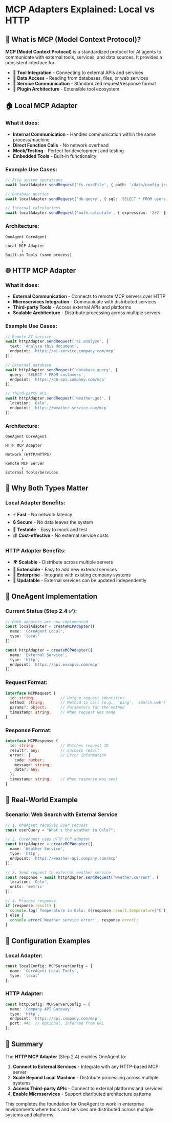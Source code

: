 # MCP Adapters Explained: Local vs HTTP

## 🤖 What is MCP (Model Context Protocol)?

**MCP (Model Context Protocol)** is a standardized protocol for AI agents to communicate with external tools, services, and data sources. It provides a consistent interface for:

- 🔧 **Tool Integration** - Connecting to external APIs and services
- 💾 **Data Access** - Reading from databases, files, or web services
- 🤝 **Service Communication** - Standardized request/response format
- 🔌 **Plugin Architecture** - Extensible tool ecosystem

## 🏠 Local MCP Adapter

### What it does:
- **Internal Communication** - Handles communication within the same process/machine
- **Direct Function Calls** - No network overhead
- **Mock/Testing** - Perfect for development and testing
- **Embedded Tools** - Built-in functionality

### Example Use Cases:
```typescript
// File system operations
await localAdapter.sendRequest('fs.readFile', { path: '/data/config.json' });

// Database queries
await localAdapter.sendRequest('db.query', { sql: 'SELECT * FROM users' });

// Internal calculations
await localAdapter.sendRequest('math.calculate', { expression: '2+2' });
```

### Architecture:
```
OneAgent CoreAgent
       ↓
Local MCP Adapter
       ↓
Built-in Tools (same process)
```

## 🌐 HTTP MCP Adapter

### What it does:
- **External Communication** - Connects to remote MCP servers over HTTP
- **Microservices Integration** - Communicate with distributed services
- **Third-party Tools** - Access external APIs and platforms
- **Scalable Architecture** - Distribute processing across multiple servers

### Example Use Cases:
```typescript
// Remote AI service
await httpAdapter.sendRequest('ai.analyze', { 
  text: 'Analyze this document',
  endpoint: 'https://ai-service.company.com/mcp' 
});

// External database
await httpAdapter.sendRequest('database.query', {
  query: 'SELECT * FROM customers',
  endpoint: 'https://db-api.company.com/mcp'
});

// Third-party API
await httpAdapter.sendRequest('weather.get', {
  location: 'Oslo',
  endpoint: 'https://weather-service.com/mcp'
});
```

### Architecture:
```
OneAgent CoreAgent
       ↓
HTTP MCP Adapter
       ↓
Network (HTTP/HTTPS)
       ↓
Remote MCP Server
       ↓
External Tools/Services
```

## 🔄 Why Both Types Matter

### Local Adapter Benefits:
- ⚡ **Fast** - No network latency
- 🔒 **Secure** - No data leaves the system
- 🧪 **Testable** - Easy to mock and test
- 💰 **Cost-effective** - No external service costs

### HTTP Adapter Benefits:
- 🌍 **Scalable** - Distribute across multiple servers
- 🔌 **Extensible** - Easy to add new external services
- 🏢 **Enterprise** - Integrate with existing company systems
- 🔄 **Updatable** - External services can be updated independently

## 🚀 OneAgent Implementation

### Current Status (Step 2.4 ✅):
```typescript
// Both adapters are now implemented
const localAdapter = createMCPAdapter({
  name: 'CoreAgent Local',
  type: 'local'
});

const httpAdapter = createMCPAdapter({
  name: 'External Service',
  type: 'http',
  endpoint: 'https://api.example.com/mcp'
});
```

### Request Format:
```typescript
interface MCPRequest {
  id: string;           // Unique request identifier
  method: string;       // Method to call (e.g., 'ping', 'search.web')
  params?: object;      // Parameters for the method
  timestamp: string;    // When request was made
}
```

### Response Format:
```typescript
interface MCPResponse {
  id: string;           // Matches request ID
  result?: any;         // Success result
  error?: {             // Error information
    code: number;
    message: string;
    data?: any;
  };
  timestamp: string;    // When response was sent
}
```

## 🎯 Real-World Example

### Scenario: Web Search with External Service

```typescript
// 1. OneAgent receives user request
const userQuery = "What's the weather in Oslo?";

// 2. CoreAgent uses HTTP MCP adapter
const httpAdapter = createMCPAdapter({
  name: 'Weather Service',
  type: 'http',
  endpoint: 'https://weather-api.company.com/mcp'
});

// 3. Send request to external weather service
const response = await httpAdapter.sendRequest('weather.current', {
  location: 'Oslo',
  units: 'metric'
});

// 4. Process response
if (response.result) {
  console.log(`Temperature in Oslo: ${response.result.temperature}°C`);
} else {
  console.error('Weather service error:', response.error);
}
```

## 🔧 Configuration Examples

### Local Adapter:
```typescript
const localConfig: MCPServerConfig = {
  name: 'CoreAgent Local Tools',
  type: 'local'
};
```

### HTTP Adapter:
```typescript
const httpConfig: MCPServerConfig = {
  name: 'Company API Gateway',
  type: 'http',
  endpoint: 'https://api.company.com/mcp',
  port: 443  // Optional, inferred from URL
};
```

## 🏁 Summary

The **HTTP MCP Adapter** (Step 2.4) enables OneAgent to:

1. **Connect to External Services** - Integrate with any HTTP-based MCP server
2. **Scale Beyond Local Machine** - Distribute processing across multiple systems
3. **Access Third-party APIs** - Connect to external platforms and services
4. **Enable Microservices** - Support distributed architecture patterns

This completes the foundation for OneAgent to work in enterprise environments where tools and services are distributed across multiple systems and platforms.
